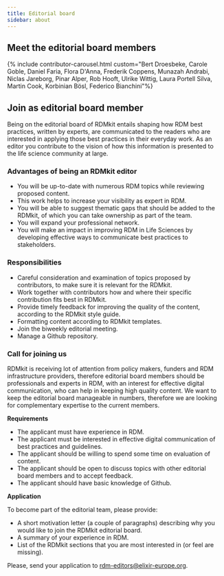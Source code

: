 ```yaml
---
title: Editorial board
sidebar: about
---
```


## Meet the editorial board members

{% include contributor-carousel.html custom="Bert Droesbeke, Carole Goble, Daniel Faria, Flora D'Anna, Frederik Coppens, Munazah Andrabi, Niclas Jareborg, Pinar Alper, Rob Hooft, Ulrike Wittig, Laura Portell Silva, Martin Cook, Korbinian Bösl, Federico Bianchini"%}

## Join as editorial board member

Being on the editorial board of RDMkit entails shaping how RDM best practices, written by experts, are communicated to the readers who are interested in applying those best practices in their everyday work. As an editor you contribute to the vision of how this information is presented to the life science community at large.

### Advantages of being an RDMkit editor

* You will be up-to-date with numerous RDM topics while reviewing proposed content.
* This work helps to increase your visibility as expert in RDM.
* You will be able to suggest thematic gaps that should be added to the RDMkit, of which you can take ownership as part of the team.
* You will expand your professional network.
* You will make an impact in improving RDM in Life Sciences by developing effective ways to communicate best practices to stakeholders.

### Responsibilities

* Careful consideration and examination of topics proposed by contributors, to make sure it is relevant for the RDMkit.
* Work together with contributors how and where their specific contribution fits best in RDMkit.
* Provide timely feedback for improving the quality of the content, according to the RDMkit style guide.
* Formatting content according to RDMkit templates.
* Join the biweekly editorial meeting.
* Manage a Github repository.

### Call for joining us

RDMkit is receiving lot of attention from policy makers, funders and RDM infrastructure providers, therefore editorial board members should be professionals and experts in RDM, with an interest for effective digital communication, who can help in keeping high quality content.
We want to keep the editorial board manageable in numbers, therefore we are looking for complementary expertise to the current members.

**Requirements**

* The applicant must have experience in RDM.
* The applicant must be interested in effective digital communication of best practices and guidelines.
* The applicant should be willing to spend some time on evaluation of content.
* The applicant should be open to discuss topics with other editorial board members and to accept feedback.
* The applicant should have basic knowledge of Github.

**Application**

To become part of the editorial team, please provide:

* A short motivation letter (a couple of paragraphs) describing why you would like to join the RDMkit editorial board.
* A summary of your experience in RDM.
* List of the RDMkit sections that you are most interested in (or feel are missing).

Please, send your application to rdm-editors@elixir-europe.org.
